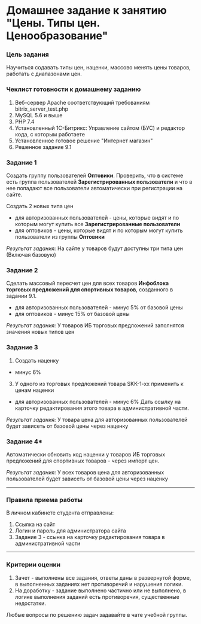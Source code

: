 # Домашнее задание к занятию "Цены. Типы цен. Ценообразование"

### Цель задания

Научиться содавать типы цен, наценки, массово менять цены товаров, работать с диапазонами цен.

### Чеклист готовности к домашнему заданию

1. Веб-сервер Apache соответствующий требованиям bitrix_server_test.php
2. MySQL 5.6 и выше
3. PHP 7.4
4. Установленный 1С-Битрикс: Управление сайтом (БУС) и редактор кода, с которым работаете
5. Установленное готовое решение "Интернет магазин"
6. Решенное задание 9.1

### Задание 1
Создать группу пользователей **Оптовики**. Проверить, что в системе есть группа пользователей **Зарегистрированных пользователи** и что в нее попадают все пользователи автоматически при регистрации на сайте.

Создать 2 новых типа цен
- для авторизованных пользователей - цены, которые видят и по которым могут купить все **Зарегистрированные пользователи**
- для оптовиков - цены, которые видят и по которым могут купить пользователи из группы **Оптовики**

*Результат задания:* 
На сайте у товаров будут доступны три типа цен (Включая базовую)

### Задание 2
Сделать массовый пересчет цен для всех товаров **Инфоблока торговых предложений для спортивных товаров**, созданного в задании 9.1.
- для авторизованных пользователей - минус 5% от базовой цены
- для оптовиков - минус 15% от базовой цены

*Результат задания:* 
У товаров ИБ торговых предложений заполнятся значения новых типов цен

### Задание 3
1. Создать наценку 
- минус 6%
3. У одного из торговых предложений товара SKK-1-xx применить к ценам наценки
- для авторизованных пользователей - минус 6%
Дать ссылку на карточку редактирования этого товара в административной части.

*Результат задания:* 
У товара цена для авторизованных пользователей будет зависеть от базовой цены через наценку

### Задание 4*
Автоматически обновить код наценки у товаров ИБ торговых предложений для спортивных товаров - через импорт цен.

*Результат задания:* 
У всех товаров цена для авторизованных пользователей будет зависеть от базовой цены через наценку

------

### Правила приема работы

В личном кабинете студента отправлены:
1.  Ссылка на сайт
2.  Логин и пароль для администратора сайта
3.  Задание 3 - ссынка на карточку редактирования товара в административной части

------

### Критерии оценки

1. Зачет - выполнены все задания, ответы даны в развернутой форме, в выполненных заданиях нет противоречий и нарушения логики. 
2. На доработку - задание выполнено частично или не выполнено, в логике выполнения заданий есть противоречия, существенные недостатки.

Любые вопросы по решению задач задавайте в чате учебной группы.



